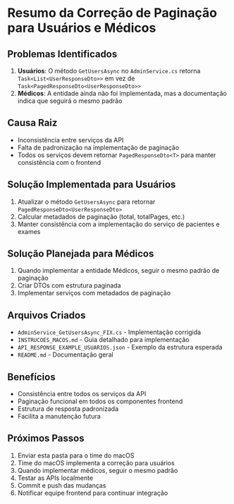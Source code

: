 # Resumo da Correção de Paginação para Usuários e Médicos

## Problemas Identificados
1. **Usuários**: O método `GetUsersAsync` no `AdminService.cs` retorna `Task<List<UserResponseDto>>` em vez de `Task<PagedResponseDto<UserResponseDto>>`
2. **Médicos**: A entidade ainda não foi implementada, mas a documentação indica que seguirá o mesmo padrão

## Causa Raiz
- Inconsistência entre serviços da API
- Falta de padronização na implementação de paginação
- Todos os serviços devem retornar `PagedResponseDto<T>` para manter consistência com o frontend

## Solução Implementada para Usuários
1. Atualizar o método `GetUsersAsync` para retornar `PagedResponseDto<UserResponseDto>`
2. Calcular metadados de paginação (total, totalPages, etc.)
3. Manter consistência com a implementação do serviço de pacientes e exames

## Solução Planejada para Médicos
1. Quando implementar a entidade Médicos, seguir o mesmo padrão de paginação
2. Criar DTOs com estrutura paginada
3. Implementar serviços com metadados de paginação

## Arquivos Criados
- `AdminService_GetUsersAsync_FIX.cs` - Implementação corrigida
- `INSTRUCOES_MACOS.md` - Guia detalhado para implementação
- `API_RESPONSE_EXAMPLE_USUARIOS.json` - Exemplo da estrutura esperada
- `README.md` - Documentação geral

## Benefícios
- Consistência entre todos os serviços da API
- Paginação funcional em todos os componentes frontend
- Estrutura de resposta padronizada
- Facilita a manutenção futura

## Próximos Passos
1. Enviar esta pasta para o time do macOS
2. Time do macOS implementa a correção para usuários
3. Quando implementar médicos, seguir o mesmo padrão
4. Testar as APIs localmente
5. Commit e push das mudanças
6. Notificar equipe frontend para continuar integração